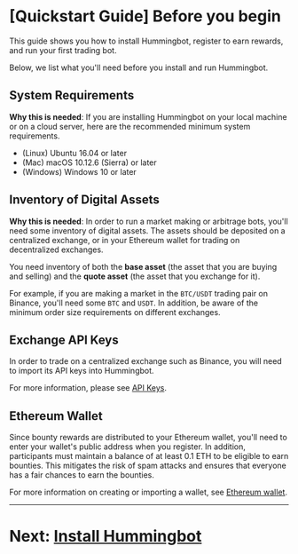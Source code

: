 # [Quickstart Guide] Before you begin
This guide shows you how to install Hummingbot, register to earn rewards, and run your first trading bot.

Below, we list what you'll need before you install and run Hummingbot.

## System Requirements

**Why this is needed**: If you are installing Hummingbot on your local machine or on a cloud server, here are the recommended minimum system requirements.

- (Linux) Ubuntu 16.04 or later
- (Mac) macOS 10.12.6 (Sierra) or later
- (Windows) Windows 10 or later

## Inventory of Digital Assets

**Why this is needed**: In order to run a market making or arbitrage bots, you'll need some inventory of digital assets. The assets should be deposited on a centralized exchange, or in your Ethereum wallet for trading on decentralized exchanges.


You need inventory of both the **base asset** (the asset that you are buying and selling) and the **quote asset** (the asset that you exchange for it).

For example, if you are making a market in the `BTC/USDT` trading pair on Binance, you'll need some `BTC` and `USDT`. In addition, be aware of the minimum order size requirements on different exchanges.

## Exchange API Keys
In order to trade on a centralized exchange such as Binance, you will need to import its API keys into Hummingbot.

For more information, please see [API Keys](/installation/api-keys).

## Ethereum Wallet
Since bounty rewards are distributed to your Ethereum wallet, you'll need to enter your wallet's public address when you register. In addition, participants must maintain a balance of at least 0.1 ETH to be eligible to earn bounties. This mitigates the risk of spam attacks and ensures that everyone has a fair chances to earn the bounties.

For more information on creating or importing a wallet, see [Ethereum wallet](/installation/wallet).

---
# Next: [Install Hummingbot](/bounties/tutorial/install)
